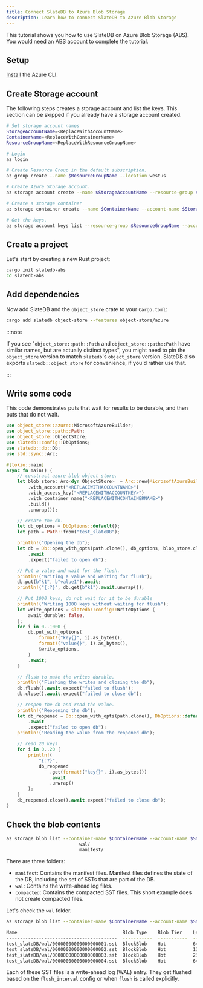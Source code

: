 ```yaml
---
title: Connect SlateDB to Azure Blob Storage
description: Learn how to connect SlateDB to Azure Blob Storage
---
```


This tutorial shows you how to use SlateDB on Azure Blob Storage (ABS). You would need an ABS account to complete the tutorial.

## Setup

[Install](https://learn.microsoft.com/en-us/cli/azure/install-azure-cli) the Azure CLI.

## Create Storage account

The following steps creates a storage account and list the keys. This section can be skipped if you already have a storage account created.

```bash
# Set storage account names
StorageAccountName=<ReplaceWithAccountName>
ContainerName=<ReplaceWithContainerName>
ResourceGroupName=<ReplaceWithResourceGroupName>

# Login
az login

# Create Resource Group in the default subscription.
az group create --name $ResourceGroupName --location westus

# Create Azure Storage account.
az storage account create --name $StorageAccountName --resource-group $ResourceGroupName --location westus --sku Standard_LRS

# Create a storage container
az storage container create --name $ContainerName --account-name $StorageAccountName

# Get the keys.
az storage account keys list --resource-group $ResourceGroupName --account-name $StorageAccountName
```

## Create a project

Let's start by creating a new Rust project:

```bash
cargo init slatedb-abs
cd slatedb-abs
```

## Add dependencies

Now add SlateDB and the `object_store` crate to your `Cargo.toml`:

```bash
cargo add slatedb object-store --features object-store/azure
```

:::note

If you see "`object_store::path::Path` and `object_store::path::Path` have similar names, but are actually distinct types", you might need to pin the `object_store` version to match `slatedb`'s `object_store` version. SlateDB also exports `slatedb::object_store` for convenience, if you'd rather use that.

:::

## Write some code

This code demonstrates puts that wait for results to be durable, and then puts that do not wait.

```rust
use object_store::azure::MicrosoftAzureBuilder;
use object_store::path::Path;
use object_store::ObjectStore;
use slatedb::config::DbOptions;
use slatedb::db::Db;
use std::sync::Arc;

#[tokio::main]
async fn main() {
    // construct azure blob object store.
    let blob_store: Arc<dyn ObjectStore>  = Arc::new(MicrosoftAzureBuilder::new()
        .with_account("<REPLACEWITHACCOUNTNAME>")
        .with_access_key("<REPLACEWITHACCOUNTKEY>")
        .with_container_name("<REPLACEWITHCONTAINERNAME>")
        .build()
        .unwrap());

    // create the db.
    let db_options = DbOptions::default();
    let path = Path::from("test_slateDB");

    println!("Opening the db");
    let db = Db::open_with_opts(path.clone(), db_options, blob_store.clone())
        .await
        .expect("failed to open db");

    // Put a value and wait for the flush.
    println!("Writing a value and waiting for flush");
    db.put(b"k1", b"value1").await;
    println!("{:?}", db.get(b"k1").await.unwrap());

    // Put 1000 keys, do not wait for it to be durable
    println!("Writing 1000 keys without waiting for flush");
    let write_options = slatedb::config::WriteOptions {
        await_durable: false,
    };
    for i in 0..1000 {
        db.put_with_options(
            format!("key{}", i).as_bytes(),
            format!("value{}", i).as_bytes(),
            &write_options,
        )
        .await;
    }

    // flush to make the writes durable.
    println!("Flushing the writes and closing the db");
    db.flush().await.expect("failed to flush");
    db.close().await.expect("failed to close db");

    // reopen the db and read the value.
    println!("Reopening the db");
    let db_reopened = Db::open_with_opts(path.clone(), DbOptions::default(), blob_store.clone())
        .await
        .expect("failed to open db");
    println!("Reading the value from the reopened db");

    // read 20 keys
    for i in 0..20 {
        println!(
            "{:?}",
            db_reopened
                .get(format!("key{}", i).as_bytes())
                .await
                .unwrap()
        );
    }
    db_reopened.close().await.expect("failed to close db");
}

```

## Check the blob contents

```bash
az storage blob list --container-name $ContainerName --account-name $StorageAccountName --prefix "test_slateDB/" --delimiter "/" --output table
                           wal/
                           manifest/
```

There are three folders:

- `manifest`: Contains the manifest files. Manifest files defines the state of the DB, including the set of SSTs that are part of the DB.
- `wal`: Contains the write-ahead log files.
- `compacted`: Contains the compacted SST files. This short example does not create compacted files.

Let's check the `wal` folder. 

```bash
az storage blob list --container-name $ContainerName --account-name $StorageAccountName --prefix "test_slateDB/wal/" --delimiter "/" --output table

Name                                       Blob Type    Blob Tier    Length    Content Type              Last Modified              Snapshot
-----------------------------------------  -----------  -----------  --------  ------------------------  -------------------------  ----------
test_slateDB/wal/00000000000000000001.sst  BlockBlob    Hot          64        application/octet-stream  2024-09-07T01:15:49+00:00
test_slateDB/wal/00000000000000000002.sst  BlockBlob    Hot          138       application/octet-stream  2024-09-07T01:15:49+00:00
test_slateDB/wal/00000000000000000003.sst  BlockBlob    Hot          23388     application/octet-stream  2024-09-07T01:15:49+00:00
test_slateDB/wal/00000000000000000004.sst  BlockBlob    Hot          64        application/octet-stream  2024-09-07T01:15:50+00:00

```

Each of these SST files is a write-ahead log (WAL) entry. They get flushed based on the `flush_interval` config or when `flush` is called explicitly.

```
